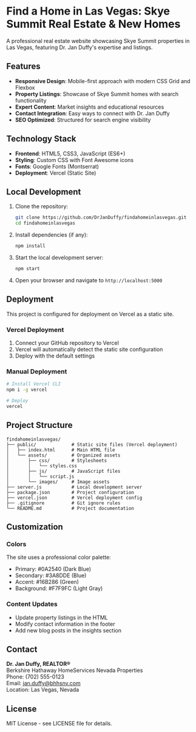 # Find a Home in Las Vegas: Skye Summit Real Estate & New Homes

A professional real estate website showcasing Skye Summit properties in Las Vegas, featuring Dr. Jan Duffy's expertise and listings.

## Features

- **Responsive Design**: Mobile-first approach with modern CSS Grid and Flexbox
- **Property Listings**: Showcase of Skye Summit homes with search functionality
- **Expert Content**: Market insights and educational resources
- **Contact Integration**: Easy ways to connect with Dr. Jan Duffy
- **SEO Optimized**: Structured for search engine visibility

## Technology Stack

- **Frontend**: HTML5, CSS3, JavaScript (ES6+)
- **Styling**: Custom CSS with Font Awesome icons
- **Fonts**: Google Fonts (Montserrat)
- **Deployment**: Vercel (Static Site)

## Local Development

1. Clone the repository:
   ```bash
   git clone https://github.com/DrJanDuffy/findahomeinlasvegas.git
   cd findahomeinlasvegas
   ```

2. Install dependencies (if any):
   ```bash
   npm install
   ```

3. Start the local development server:
   ```bash
   npm start
   ```

4. Open your browser and navigate to `http://localhost:5000`

## Deployment

This project is configured for deployment on Vercel as a static site.

### Vercel Deployment

1. Connect your GitHub repository to Vercel
2. Vercel will automatically detect the static site configuration
3. Deploy with the default settings

### Manual Deployment

```bash
# Install Vercel CLI
npm i -g vercel

# Deploy
vercel
```

## Project Structure

```
findahomeinlasvegas/
├── public/             # Static site files (Vercel deployment)
│   ├── index.html      # Main HTML file
│   └── assets/         # Organized assets
│       ├── css/        # Stylesheets
│       │   └── styles.css
│       ├── js/         # JavaScript files
│       │   └── script.js
│       └── images/     # Image assets
├── server.js           # Local development server
├── package.json        # Project configuration
├── vercel.json         # Vercel deployment config
├── .gitignore          # Git ignore rules
└── README.md           # Project documentation
```

## Customization

### Colors
The site uses a professional color palette:
- Primary: #0A2540 (Dark Blue)
- Secondary: #3A8DDE (Blue)
- Accent: #16B286 (Green)
- Background: #F7F9FC (Light Gray)

### Content Updates
- Update property listings in the HTML
- Modify contact information in the footer
- Add new blog posts in the insights section

## Contact

**Dr. Jan Duffy, REALTOR®**  
Berkshire Hathaway HomeServices Nevada Properties  
Phone: (702) 555-0123  
Email: jan.duffy@bhhsnv.com  
Location: Las Vegas, Nevada

## License

MIT License - see LICENSE file for details. 